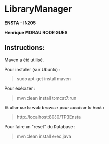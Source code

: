 # LibraryManager

**ENSTA - IN205**

**Henrique MORAU RODRIGUES**

## Instructions:

Maven a été utilisé.

Pour installer (sur Ubuntu) :

> sudo apt-get install maven

Pour éxécuter :

> mvn clean install tomcat7:run

Et aller sur le web browser pour accéder le host :

> http://localhost:8080/TP3Ensta

Pour faire un "reset" du Database :

> mvn clean install exec:java

